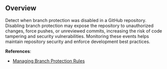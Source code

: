 ## Overview

Detect when branch protection was disabled in a GitHub repository. Disabling branch protection may expose the repository to unauthorized changes, force pushes, or unreviewed commits, increasing the risk of code tampering and security vulnerabilities. Monitoring these events helps maintain repository security and enforce development best practices.

**References**:
- [Managing Branch Protection Rules](https://docs.github.com/en/repositories/configuring-branches-and-merges-in-your-repository/managing-protected-branches)

